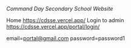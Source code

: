 *Command Day Secondary School Website*

Home https://cdsse.vercel.app/
Login to admin https://cdsse.vercel.app/portal/login/

email=portal@gmail.com
password=password1

